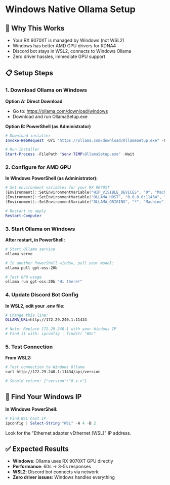 # Windows Native Ollama Setup

## 🎯 Why This Works
- Your RX 9070XT is managed by Windows (not WSL2)
- Windows has better AMD GPU drivers for RDNA4
- Discord bot stays in WSL2, connects to Windows Ollama
- Zero driver hassles, immediate GPU support

## 📋 Setup Steps

### 1. Download Ollama on Windows
**Option A: Direct Download**
- Go to: https://ollama.com/download/windows
- Download and run OllamaSetup.exe

**Option B: PowerShell (as Administrator)**
```powershell
# Download installer
Invoke-WebRequest -Uri "https://ollama.com/download/OllamaSetup.exe" -OutFile "$env:TEMP\OllamaSetup.exe"

# Run installer
Start-Process -FilePath "$env:TEMP\OllamaSetup.exe" -Wait
```

### 2. Configure for AMD GPU
**In Windows PowerShell (as Administrator):**
```powershell
# Set environment variables for your RX 9070XT
[Environment]::SetEnvironmentVariable("HIP_VISIBLE_DEVICES", "0", "Machine")
[Environment]::SetEnvironmentVariable("OLLAMA_HOST", "0.0.0.0:11434", "Machine")
[Environment]::SetEnvironmentVariable("OLLAMA_ORIGINS", "*", "Machine")

# Restart to apply
Restart-Computer
```

### 3. Start Ollama on Windows
**After restart, in PowerShell:**
```powershell
# Start Ollama service
ollama serve

# In another PowerShell window, pull your model:
ollama pull gpt-oss:20b

# Test GPU usage
ollama run gpt-oss:20b "Hi there!"
```

### 4. Update Discord Bot Config
**In WSL2, edit your .env file:**
```bash
# Change this line:
OLLAMA_URL=http://172.29.240.1:11434

# Note: Replace 172.29.240.1 with your Windows IP
# Find it with: ipconfig | findstr "WSL"
```

### 5. Test Connection
**From WSL2:**
```bash
# Test connection to Windows Ollama
curl http://172.29.240.1:11434/api/version

# Should return: {"version":"0.x.x"}
```

## 🔧 Find Your Windows IP
**In Windows PowerShell:**
```powershell
# Find WSL host IP
ipconfig | Select-String "WSL" -A 4 -B 2
```

Look for the "Ethernet adapter vEthernet (WSL)" IP address.

## ✅ Expected Results
- **Windows**: Ollama uses RX 9070XT GPU directly
- **Performance**: 60s → 3-5s responses
- **WSL2**: Discord bot connects via network
- **Zero driver issues**: Windows handles everything